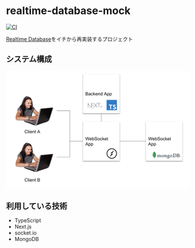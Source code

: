 # realtime-database-mock

[![CI](https://github.com/k2font/realtime-database-mock/actions/workflows/ci.yml/badge.svg?branch=main)](https://github.com/k2font/realtime-database-mock/actions/workflows/ci.yml)

[Realtime Database](https://firebase.google.com/docs/database?hl=ja)をイチから再実装するプロジェクト

## システム構成

<img src="./_docs/system.png" width=600>

## 利用している技術
- TypeScript
- Next.js
- socket.io
- MongoDB